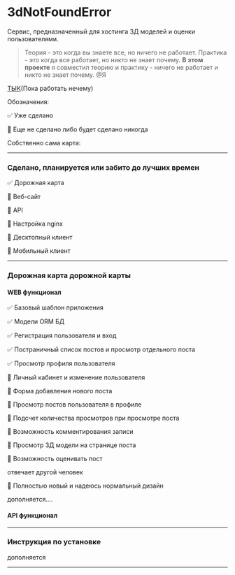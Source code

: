 # 3dNotFoundError

Сервис, предназначенный для хостинга 3Д моделей и оценки пользователями.

> Теория - это когда вы знаете все, но ничего не работает. Практика - это когда все работает, но никто не знает почему. **В этом проекте** я совместил теорию и практику - ничего не работает и никто не знает почему.
@Я

[ТЫК]()(Пока работать нечему)

Обозначения:

:white_check_mark: Уже сделано

:black_square_button: Еще не сделано либо будет сделано никогда

Собственно сама карта:
____

### Сделано, планируется или забито до лучших времен
:white_check_mark: Дорожная карта

:black_square_button: Веб-сайт

:black_square_button: API

:black_square_button: Настройка nginx

:black_square_button: Десктопный клиент

:black_square_button: Мобильный клиент
____

### Дорожная карта дорожной карты

#### WEB функционал

:white_check_mark: Базовый шаблон приложения

:white_check_mark: Модели ORM БД

:white_check_mark: Регистрация пользователя и вход

:white_check_mark: Постраничный список постов и просмотр отдельного поста

:white_check_mark: Просмотр профиля пользователя

:black_square_button: Личный кабинет и изменение пользователя

:black_square_button: Форма добавления нового поста

:black_square_button: Просмотр постов пользователя в профиле

:black_square_button: Подсчет количества просмотров при просмотре поста

:black_square_button: Возможность комментирования записи

:black_square_button: Просмотр 3Д модели на странице поста

:black_square_button: Возможность оценивать пост

отвечает другой человек

:black_square_button: Полностью новый и надеюсь нормальный дизайн



дополняется....

#### API функционал
____

### Инструкция по установке
дополняется
____